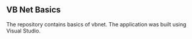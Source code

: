 ## VB Net Basics 
The repository contains basics of vbnet. The application was built using Visual Studio.